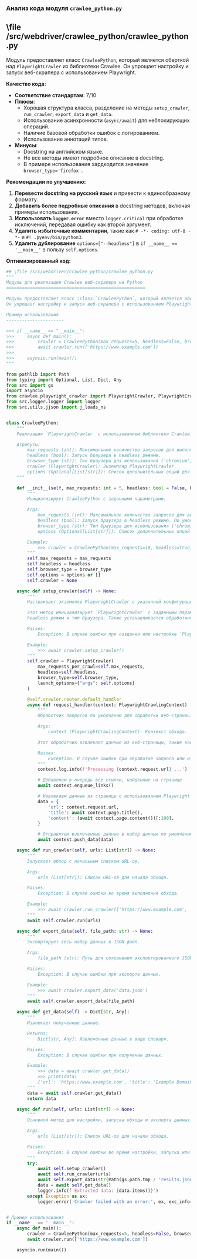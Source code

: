 ### **Анализ кода модуля `crawlee_python.py`**

## \file /src/webdriver/crawlee_python/crawlee_python.py

Модуль предоставляет класс `CrawleePython`, который является оберткой над `PlaywrightCrawler` из библиотеки Crawlee. Он упрощает настройку и запуск веб-скрапера с использованием Playwright.

**Качество кода:**

- **Соответствие стандартам**: 7/10
- **Плюсы**:
    - Хорошая структура класса, разделение на методы `setup_crawler`, `run_crawler`, `export_data` и `get_data`.
    - Использование асинхронности (`async/await`) для неблокирующих операций.
    - Наличие базовой обработки ошибок с логированием.
    - Использование аннотаций типов.
- **Минусы**:
    - Docstring на английском языке.
    - Не все методы имеют подробное описание в docstring.
    - В примере использования хардкодится значение `browser_type='firefox'`.

**Рекомендации по улучшению:**

1.  **Перевести docstring на русский язык** и привести к единообразному формату.
2.  **Добавить более подробные описания** в docstring методов, включая примеры использования.
3.  **Использовать `logger.error`** вместо `logger.critical` при обработке исключений, передавая ошибку как второй аргумент.
4.  **Удалить избыточные комментарии**, такие как `# -*- coding: utf-8 -*-` и `#! .pyenv/bin/python3`.
5.  **Удалить дублирование** `options=["--headless"]` в `if __name__ == '__main__'` в пользу `self.options`.

**Оптимизированный код:**

```python
## \file /src/webdriver/crawlee_python/crawlee_python.py
"""
Модуль для реализации Crawlee веб-скрапера на Python
=====================================================

Модуль предоставляет класс :class:`CrawleePython`, который является оберткой над `PlaywrightCrawler` из библиотеки Crawlee.
Он упрощает настройку и запуск веб-скрапера с использованием Playwright.

Пример использования
----------------------

>>> if __name__ == "__main__":
>>>     async def main():
>>>         crawler = CrawleePython(max_requests=5, headless=False, browser_type='firefox', options=["--headless"])
>>>         await crawler.run(['https://www.example.com'])
>>>
>>>     asyncio.run(main())
"""

from pathlib import Path
from typing import Optional, List, Dict, Any
from src import gs
import asyncio
from crawlee.playwright_crawler import PlaywrightCrawler, PlaywrightCrawlingContext
from src.logger.logger import logger
from src.utils.jjson import j_loads_ns


class CrawleePython:
    """
    Реализация `PlaywrightCrawler` с использованием библиотеки Crawlee.

    Атрибуты:
        max_requests (int): Максимальное количество запросов для выполнения во время обхода.
        headless (bool): Запуск браузера в headless режиме.
        browser_type (str): Тип браузера для использования ('chromium', 'firefox', 'webkit').
        crawler (PlaywrightCrawler): Экземпляр PlaywrightCrawler.
        options (Optional[List[str]]): Список дополнительных опций для запуска браузера.
    """

    def __init__(self, max_requests: int = 5, headless: bool = False, browser_type: str = 'firefox', options: Optional[List[str]] = None):
        """
        Инициализирует CrawleePython с заданными параметрами.

        Args:
            max_requests (int): Максимальное количество запросов для выполнения во время обхода. По умолчанию 5.
            headless (bool): Запуск браузера в headless режиме. По умолчанию False.
            browser_type (str): Тип браузера для использования ('chromium', 'firefox', 'webkit'). По умолчанию 'firefox'.
            options (Optional[List[str]]): Список дополнительных опций для запуска браузера. По умолчанию None.

        Example:
            >>> crawler = CrawleePython(max_requests=10, headless=True, browser_type='chromium', options=['--disable-gpu'])
        """
        self.max_requests = max_requests
        self.headless = headless
        self.browser_type = browser_type
        self.options = options or []
        self.crawler = None

    async def setup_crawler(self) -> None:
        """
        Настраивает экземпляр PlaywrightCrawler с указанной конфигурацией.

        Этот метод инициализирует `PlaywrightCrawler` с заданными параметрами, такими как максимальное количество запросов,
        headless режим и тип браузера. Также устанавливается обработчик запросов по умолчанию.

        Raises:
            Exception: В случае ошибки при создании или настройке `PlaywrightCrawler`.

        Example:
            >>> await crawler.setup_crawler()
        """
        self.crawler = PlaywrightCrawler(
            max_requests_per_crawl=self.max_requests,
            headless=self.headless,
            browser_type=self.browser_type,
            launch_options={"args": self.options}
        )

        @self.crawler.router.default_handler
        async def request_handler(context: PlaywrightCrawlingContext) -> None:
            """
            Обработчик запросов по умолчанию для обработки веб-страниц.

            Args:
                context (PlaywrightCrawlingContext): Контекст обхода.

            Этот обработчик извлекает данные из веб-страницы, такие как URL, заголовок и контент, а также добавляет в очередь все ссылки, найденные на странице.

            Raises:
                Exception: В случае ошибки при обработке запроса или извлечении данных.
            """
            context.log.info(f'Processing {context.request.url} ...')

            # Добавляем в очередь все ссылки, найденные на странице
            await context.enqueue_links()

            # Извлекаем данные из страницы с использованием Playwright API
            data = {
                'url': context.request.url,
                'title': await context.page.title(),
                'content': (await context.page.content())[:100],
            }

            # Отправляем извлеченные данные в набор данных по умолчанию
            await context.push_data(data)

    async def run_crawler(self, urls: List[str]) -> None:
        """
        Запускает обход с начальным списком URL-ов.

        Args:
            urls (List[str]): Список URL-ов для начала обхода.

        Raises:
            Exception: В случае ошибки во время выполнения обхода.

        Example:
            >>> await crawler.run_crawler(['https://www.example.com', 'https://www.example.org'])
        """
        await self.crawler.run(urls)

    async def export_data(self, file_path: str) -> None:
        """
        Экспортирует весь набор данных в JSON файл.

        Args:
            file_path (str): Путь для сохранения экспортированного JSON файла.

        Raises:
            Exception: В случае ошибки при экспорте данных.

        Example:
            >>> await crawler.export_data('data.json')
        """
        await self.crawler.export_data(file_path)

    async def get_data(self) -> Dict[str, Any]:
        """
        Извлекает полученные данные.

        Returns:
            Dict[str, Any]: Извлеченные данные в виде словаря.

        Raises:
            Exception: В случае ошибки при получении данных.

        Example:
            >>> data = await crawler.get_data()
            >>> print(data)
            {'url': 'https://www.example.com', 'title': 'Example Domain', 'content': '<!doctype html>...'}
        """
        data = await self.crawler.get_data()
        return data

    async def run(self, urls: List[str]) -> None:
        """
        Основной метод для настройки, запуска обхода и экспорта данных.

        Args:
            urls (List[str]): Список URL-ов для начала обхода.

        Raises:
            Exception: В случае ошибки во время настройки, запуска или экспорта данных.
        """
        try:
            await self.setup_crawler()
            await self.run_crawler(urls)
            await self.export_data(str(Path(gs.path.tmp / 'results.json')))
            data = await self.get_data()
            logger.info(f'Extracted data: {data.items()}')
        except Exception as ex:
            logger.error('Crawler failed with an error:', ex, exc_info=True)


# Пример использования
if __name__ == '__main__':
    async def main():
        crawler = CrawleePython(max_requests=5, headless=False, browser_type='firefox', options=["--headless"])
        await crawler.run(['https://www.example.com'])

    asyncio.run(main())